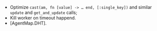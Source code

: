 * Optimize `cast(am, fn [value] -> … end, [:single_key])` and similar `update` and `get_and_update` calls;
* Kill worker on timeout happend.
* [AgentMap.DHT].
